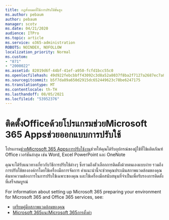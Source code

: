 ```yaml
---
title: กฎทั้งหมดที่ใช้การปรับใช้ขั้นสูง
ms.author: pebaum
author: pebaum
manager: scotv
ms.date: 04/21/2020
audience: ITPro
ms.topic: article
ms.service: o365-administration
ROBOTS: NOINDEX, NOFOLLOW
localization_priority: Normal
ms.custom:
- "871"
- "2000022"
ms.assetid: 82019d6f-44bf-41ef-a950-fcfd1bcc55c0
ms.openlocfilehash: 49d922febcbbff43092c3d8a52a8037f8ba2f7127a2687ec7a85094c76e63400
ms.sourcegitcommit: b5f7da89a650d2915dc652449623c78be6247175
ms.translationtype: MT
ms.contentlocale: th-TH
ms.lasthandoff: 08/05/2021
ms.locfileid: "53952376"
---
```

# <a name="install-office-with-the-microsoft-365-apps-deployment-advisor"></a>ติดตั้งOfficeด้วยโปรแกรมช่วยMicrosoft 365 Appsช่วยออกแบบการปรับใช้

โปรแกรม[ช่วยMicrosoft 365 Appsการปรับใช้งาน](https://go.microsoft.com/fwlink/?linkid=2145748)ช่วยให้คุณได้รับอุปกรณ์ของผู้ใช้ที่ใช้ผลิตภัณฑ์ Office เวอร์ชันล่าสุด เช่น Word, Excel PowerPoint และ OneNote
  
คุณจะได้รับแนวทางเกี่ยวกับวิธีการปรับใช้ต่างๆ ซึ่งรวมถึงตัวเลือกการติดตั้งด้วยตนเองแบบง่าย รวมถึงการปรับใช้ขององค์กรโดยใช้เครื่องมือการจัดการ คําแนะนํานี้จะช่วยคุณประเมินสภาพแวดล้อมของคุณ ค้นหาความต้องการในการปรับใช้เฉพาะของคุณ และใช้เครื่องมือสนับสนุนที่จําเป็นเพื่อรับรองการติดตั้งที่เสร็จสมบูรณ์
  
For information about setting up Microsoft 365 preparing your environment for Microsoft 365 and Office 365 services, see:

- [เตรียมคู่มือสภาพแวดล้อมของคุณ](https://go.microsoft.com/fwlink/?linkid=2005213)
- [Microsoft 365แนะMicrosoft 365การตั้งค่า](https://go.microsoft.com/fwlink/?linkid=2072646)
